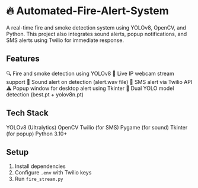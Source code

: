 # 🔥 Automated-Fire-Alert-System

A real-time fire and smoke detection system using YOLOv8, OpenCV, and Python. This project also integrates sound alerts, popup notifications, and SMS alerts using Twilio for immediate response.

## Features
🔍 Fire and smoke detection using YOLOv8
📡 Live IP webcam stream support
📢 Sound alert on detection (alert.wav file)
📱 SMS alert via Twilio API
⚠️ Popup window for desktop alert using Tkinter
🧠 Dual YOLO model detection (best.pt + yolov8n.pt)

## Tech Stack
YOLOv8 (Ultralytics)
OpenCV
Twilio (for SMS)
Pygame (for sound)
Tkinter (for popup)
Python 3.10+

## Setup
1. Install dependencies
2. Configure `.env` with Twilio keys
3. Run `fire_stream.py`
